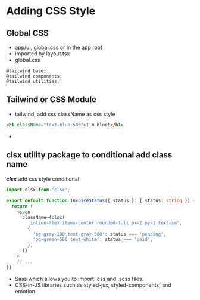 # Adding CSS Style

## Global CSS

- app/ui, global.css or in the app root
- imported by layout.tsx
- global.css
```shell
@tailwind base;
@tailwind components;
@tailwind utilities;

```

## Tailwind or CSS Module

- tailwind, add css className as css style
```html
<h1 className="text-blue-500">I'm blue!</h1>
```
- 
## clsx utility package to conditional add class name

***clsx*** add css style conditional

```typescript
import clsx from 'clsx';
 
export default function InvoiceStatus({ status }: { status: string }) {
  return (
    <span
      className={clsx(
        'inline-flex items-center rounded-full px-2 py-1 text-sm',
        {
          'bg-gray-100 text-gray-500': status === 'pending',
          'bg-green-500 text-white': status === 'paid',
        },
      )}
    >
    // ...
)}
```

- Sass which allows you to import .css and .scss files.
- CSS-in-JS libraries such as styled-jsx, styled-components, and emotion.